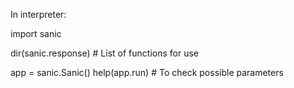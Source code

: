 In interpreter:

import sanic

dir(sanic.response) # List of functions for use

app = sanic.Sanic()
help(app.run) # To check possible parameters
